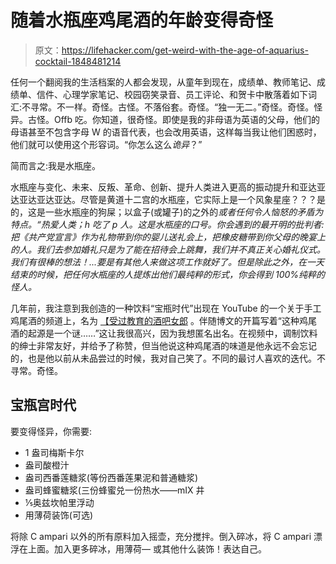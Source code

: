 # 随着水瓶座鸡尾酒的年龄变得奇怪

> 原文：<https://lifehacker.com/get-weird-with-the-age-of-aquarius-cocktail-1848481214>

任何一个翻阅我的生活档案的人都会发现，从童年到现在，成绩单、教师笔记、成绩单、信件、心理学家笔记、校园窃笑录音、员工评论、和贺卡中散落着如下词汇:不寻常。不一样。奇怪。古怪。不落俗套。奇怪。“独一无二。”奇怪。奇怪。怪异。古怪。Offb 吃。你知道，很奇怪。即使是我的非母语为英语的父母，他们的母语甚至不包含字母 W 的语音代表，也会改用英语，这样每当我让他们困惑时，他们就可以使用这个形容词。“你怎么这么*诡异*？”



简而言之:我是水瓶座。

水瓶座与变化、未来、反叛、革命、创新、提升人类进入更高的振动提升和亚达亚达亚达亚达亚达。尽管是黄道十二宫的水瓶座，它实际上是一个风象星座？？？是的，这是一些水瓶座的狗屎；以盒子(或罐子)的之外的*或者任何令人恼怒的矛盾为特点。“热爱人类；h 吃了 p 人。这是水瓶座的口号。你会遇到的最开明的批判者:把《共产党宣言》作为礼物带到你的婴儿送礼会上，把橡皮糖带到你父母的晚宴上的人。我们去参加婚礼只是为了能在招待会上跳舞，我们并不真正关心婚礼仪式。我们有很棒的想法！...要是有其他人来做这项工作就好了。但是除此之外，在一天结束的时候，把任何水瓶座的人提炼出他们最纯粹的形式，你会得到 100%纯粹的怪人。*

几年前，我注意到我创造的一种饮料“宝瓶时代”出现在 YouTube 的一个关于手工鸡尾酒的频道上，名为 [【受过教育的酒吧女郎](https://theeducatedbarfly.com/age-of-aquarius) 。伴随博文的开篇写着“这种鸡尾酒的起源是一个谜……”这让我很高兴，因为我想匿名出名。在视频中，调制饮料的绅士非常友好，并给予了称赞，但当他说这种鸡尾酒的味道是他永远不会忘记的，也是他以前从未品尝过的时候，我对自己笑了。不同的最讨人喜欢的迭代。不寻常。奇怪。

## 宝瓶宫时代

要变得怪异，你需要:

*   1 盎司梅斯卡尔
*   盎司酸橙汁
*   盎司西番莲糖浆(等份西番莲果泥和普通糖浆)
*   盎司蜂蜜糖浆(三份蜂蜜兑一份热水——mIX 井
*   ⅕奥兹坎帕里浮动
*   用薄荷装饰(可选)

将除 C ampari 以外的所有原料加入摇壶，充分搅拌。倒入碎冰，将 C ampari 漂浮在上面。加入更多碎冰，用薄荷— 或其他什么装饰！表达自己。